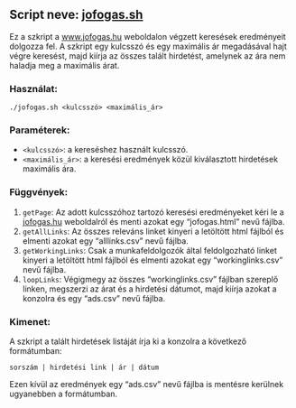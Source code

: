 

<h2 class="code-line" data-line-start=2 data-line-end=3 ><a id="Script_neve_jofogassh_2"></a>Script neve: <a href="http://jofogas.sh">jofogas.sh</a></h2>
<p class="has-line-data" data-line-start="4" data-line-end="5">Ez a szkript a <a href="http://www.jofogas.hu">www.jofogas.hu</a> weboldalon végzett keresések eredményeit dolgozza fel. A szkript egy kulcsszó és egy maximális ár megadásával hajt végre keresést, majd kiírja az összes talált hirdetést, amelynek az ára nem haladja meg a maximális árat.</p>
<h3 class="code-line" data-line-start=6 data-line-end=7 ><a id="Hasznlat_6"></a>Használat:</h3>
<pre><code class="has-line-data" data-line-start="8" data-line-end="10">./jofogas.sh &lt;kulcsszó&gt; &lt;maximális_ár&gt;
</code></pre>
<h3 class="code-line" data-line-start=11 data-line-end=12 ><a id="Paramterek_11"></a>Paraméterek:</h3>
<ul>
<li class="has-line-data" data-line-start="12" data-line-end="13"><code>&lt;kulcsszó&gt;</code>: a kereséshez használt kulcsszó.</li>
<li class="has-line-data" data-line-start="13" data-line-end="15"><code>&lt;maximális_ár&gt;</code>: a keresési eredmények közül kiválasztott hirdetések maximális ára.</li>
</ul>
<h3 class="code-line" data-line-start=15 data-line-end=16 ><a id="Fggvnyek_15"></a>Függvények:</h3>
<ol>
<li class="has-line-data" data-line-start="16" data-line-end="17"><code>getPage</code>: Az adott kulcsszóhoz tartozó keresési eredményeket kéri le a <a href="http://jofogas.hu">jofogas.hu</a> weboldalról és menti azokat egy “jofogas.html” nevű fájlba.</li>
<li class="has-line-data" data-line-start="17" data-line-end="18"><code>getAllLinks</code>: Az összes releváns linket kinyeri a letöltött html fájlból és elmenti azokat egy “alllinks.csv” nevű fájlba.</li>
<li class="has-line-data" data-line-start="18" data-line-end="19"><code>getWorkingLinks</code>: Csak a munkafeldolgozók által feldolgozható linket kinyeri a letöltött html fájlból és elmenti azokat egy “workinglinks.csv” nevű fájlba.</li>
<li class="has-line-data" data-line-start="19" data-line-end="21"><code>loopLinks</code>: Végigmegy az összes “workinglinks.csv” fájlban szereplő linken, megszerzi az árat és a hirdetési dátumot, majd kiírja azokat a konzolra és egy “ads.csv” nevű fájlba.</li>
</ol>
<h3 class="code-line" data-line-start=21 data-line-end=22 ><a id="Kimenet_21"></a>Kimenet:</h3>
<p class="has-line-data" data-line-start="22" data-line-end="23">A szkript a talált hirdetések listáját írja ki a konzolra a következő formátumban:</p>
<pre><code class="has-line-data" data-line-start="24" data-line-end="26">sorszám | hirdetési link | ár | dátum
</code></pre>
<p class="has-line-data" data-line-start="26" data-line-end="27">Ezen kívül az eredmények egy “ads.csv” nevű fájlba is mentésre kerülnek ugyanebben a formátumban.</p>


